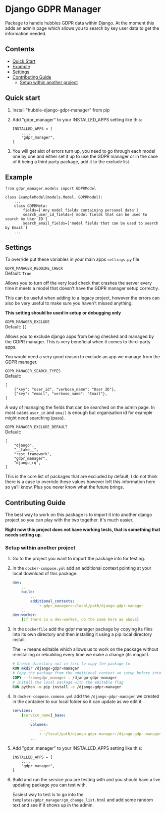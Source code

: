 
Django GDPR Manager
=====

Package to handle hubbles GDPR data within Django. At the moment this adds an admin page which allows you to search by key user data to get the information needed.

Contents
----
- [Quick Start](#quick-start)
- [Example](#example)
- [Settings](#settings)
- [Contributing Guide](#contributing-guide)
    - [Setup within another project](#setup-within-another-project)

Quick start
-----------
1. Install "hubble-django-gdpr-manager" from pip 

1. Add "gdpr_manager" to your INSTALLED_APPS setting like this:
    ```
    INSTALLED_APPS = [
        ...,
        "gdpr_manager",
    ]
    ```

2. You will get alot of errors turn up, you need to go through each model one by one and either set it up to use the GDPR manager or in the case of it being a third party package, add it to the exclude list.

Example
-----------
```
from gdpr_manager.models import GDPRModel

class ExampleModel(models.Model, GDPRModel):
    ...
    class GDPRMeta:
        fields=['Any model fields containing personal data']
        search_user_id_fields=['model fields that can be used to search by User ID']
        search_email_fields=['model fields that can be used to search by Email']
    ...
```

Settings
-----------
To override put these variables in your main apps `settings.py` file

`GDPR_MANAGER_REQUIRE_CHECK` <br>
Default: `True`

Allows you to turn off the very loud check that crashes the server every time it meets a model that doesn't have the GDPR manager setup correctly. 

This can be useful when adding to a legacy project, however the errors can also be very useful to make sure you haven't missed anything.

**This setting should be used in setup or debugging only**

`GDPR_MANAGER_EXCLUDE` <br>
Default: `[]`

Allows you to exclude django apps from being checked and managed by the GDPR manager. This is very beneficial when it comes to third-party apps.

You would need a very good reason to exclude an app we manage from the GDPR manager.

`GDPR_MANAGER_SEARCH_TYPES` <br>
Default:
```
[
    {"key": "user_id", "verbose_name": "User ID"},
    {"key": "email", "verbose_name": "Email"},
]
```

A way of managing the fields that can be searched on the admin page. In most cases `user_id` and `email` is enough but organisation id for example might need searching (pass).

`GDPR_MANAGER_EXCLUDE_DEFAULT` <br>
Default:
```
[
    "django",
    "__fake__",
    "rest_framework",
    "gdpr_manager",
    "django_rq",
]
```
This is the core list of packages that are excluded by default, I do not think there is a case to override these values however left this information here so ya'll know. Plus you never know what the future brings.

Contributing Guide
-----------
The best way to work on this package is to import it into another django project so you can play with the two together. It's much easier.

**Right now this project does not have working tests, that is something that needs setting up.**

### Setup within another project
1. Go to the project you want to import the package into for testing.
2. In the `docker-compose.yml` add an additional context pointing at your local download of this package.
    ```yaml
    dev:
        ...
        build:
            ...
            additional_contexts:
                - gdpr_manager=~/local/path/django-gdpr-manager
        ...
    dev-worker:
        [if there is a dev-worker, do the same here as above]
    ```
3. In the `Dockerfile` add the gdpr manager package by copying its files into its own directory and then installing it using a pip local directory install. 

    The `-e` means editable which allows us to work on the package without reinstalling or rebuilding every time we make a change (its magic!).

    ```Dockerfile
    # Create directory not in /src to copy the package to
    RUN mkdir /django-gdpr-manager
    # Copy the package from the additional context we setup before into the container
    COPY --from=gdpr_manager . /django-gdpr-manager
    # Install the local package with the editable flag
    RUN python -m pip install -e /django-gdpr-manager
    ```

4. In `docker-compose.common.yml` add the `/django-gdpr-manager` we created in the container to our local folder so it can update as we edit it.
    ```yaml
    services:
        [service_name]_base:
            ...
            volumes:
                ...
                - ~/local/path/django-gdpr-manager:/django-gdpr-manager
            ...
    ```
5. Add "gdpr_manager" to your INSTALLED_APPS setting like this:
    ```
    INSTALLED_APPS = [
        ...,
        "gdpr_manager",
    ]
    ```
6. Build and run the service you are testing with and you should have a live updating package you can test with. 

    Easiest way to test is to go into the `templates/gdpr_manager/gm_change_list.html` and add some random text and see if it shows up in the admin.
